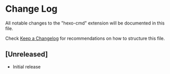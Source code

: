 # Change Log

All notable changes to the "hexo-cmd" extension will be documented in this file.

Check [Keep a Changelog](http://keepachangelog.com/) for recommendations on how to structure this file.

## [Unreleased]

- Initial release